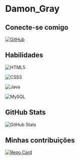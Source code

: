 # Damon_Gray

## Conecte-se comigo


[![GitHub](https://img.shields.io/badge/GitHub-100000?style=for-the-badge&logo=github&logoColor=white)](https://github.com/DamonGray)


## Habilidades
![HTML5](https://img.shields.io/badge/HTML5-E34F26?style=for-the-badge&logo=html5&logoColor=white)

![CSS3](https://img.shields.io/badge/CSS3-1572B6?style=for-the-badge&logo=css3&logoColor=white)


![Java](https://img.shields.io/badge/java-%23ED8B00.svg?style=for-the-badge&logo=openjdk&logoColor=white)

![MySQL](https://img.shields.io/badge/MySQL-00000F?style=for-the-badge&logo=mysql&logoColor=white)

## GitHub Stats
![GitHub Stats](https://github-readme-stats.vercel.app/api?username=DamonGray&theme=transparent&bg_color=000&border_color=30A3DC&show_icons=true&icon_color=30A3DC&title_color=E94D5F&text_color=FFF&)

## Minhas contribuições
[![Repo Card](https://github-readme-stats.vercel.app/api/pin/?username=DamonGray&repo=dio-lab-open-source&bg_color=000&border_color=30A3DC&show_icons=true&icon_color=30A3DC&title_color=E94D5F&text_color=FFF)](https://github.com/DamonGray/dio-lab-open-source.git)